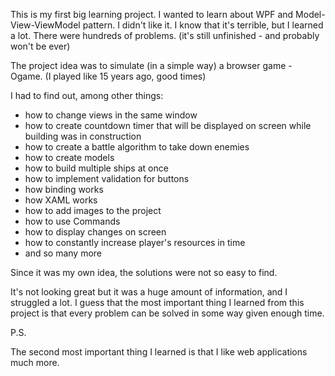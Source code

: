 This is my first big learning project. I wanted to learn about WPF and Model-View-ViewModel pattern. I didn't like it.
I know that it's terrible, but I learned a lot. There were hundreds of problems. (it's still unfinished - and probably won't be ever)

The project idea was to simulate (in a simple way) a browser game - Ogame. (I played like 15 years ago, good times)

I had to find out, among other things:
- how to change views in the same window
- how to create countdown timer that will be displayed on screen while building was in construction
- how to create a battle algorithm to take down enemies
- how to create models
- how to build multiple ships at once
- how to implement validation for buttons
- how binding works
- how XAML works
- how to add images to the project
- how to use Commands
- how to display changes on screen
- how to constantly increase player's resources in time
- and so many more

Since it was my own idea, the solutions were not so easy to find.

It's not looking great but it was a huge amount of information, and I struggled a lot. I guess that the most important thing I learned from this project is that every problem can be solved in some way given enough time.

P.S.

The second most important thing I learned is that I like web applications much more.

